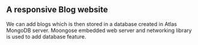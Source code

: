## A responsive Blog website

We can add blogs which is then stored in a database created in Atlas MongoDB server. 
Moongose embedded web server and networking library is used to add database feature.